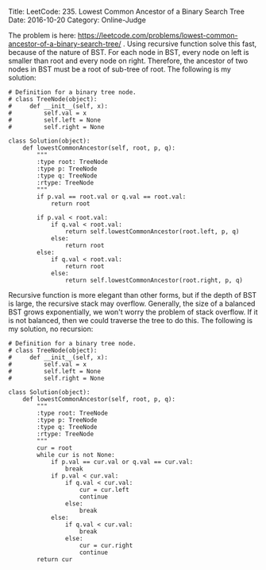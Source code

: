 Title: LeetCode: 235. Lowest Common Ancestor of a Binary Search Tree
Date: 2016-10-20
Category: Online-Judge

The problem is here: https://leetcode.com/problems/lowest-common-ancestor-of-a-binary-search-tree/ .
Using recursive function solve this fast, because of the nature of BST.
For each node in BST, 
every node on left is smaller than root and every node on right.
Therefore, the ancestor of two nodes in BST must be a root of sub-tree of root.
The following is my solution:

    # Definition for a binary tree node.
    # class TreeNode(object):
    #     def __init__(self, x):
    #         self.val = x
    #         self.left = None
    #         self.right = None

    class Solution(object):
        def lowestCommonAncestor(self, root, p, q):
            """
            :type root: TreeNode
            :type p: TreeNode
            :type q: TreeNode
            :rtype: TreeNode
            """
            if p.val == root.val or q.val == root.val:
                return root
                
            if p.val < root.val:
                if q.val < root.val:
                    return self.lowestCommonAncestor(root.left, p, q)
                else:
                    return root
            else:
                if q.val < root.val:
                    return root
                else:
                    return self.lowestCommonAncestor(root.right, p, q)
        
Recursive function is more elegant than other forms, 
but if the depth of BST is large, the recursive stack may overflow.
Generally, the size of a balanced BST grows exponentially, 
we won't worry the problem of stack overflow.
If it is not balanced, then we could traverse the tree to do this.
The following is my solution, no recursion:

    # Definition for a binary tree node.
    # class TreeNode(object):
    #     def __init__(self, x):
    #         self.val = x
    #         self.left = None
    #         self.right = None

    class Solution(object):
        def lowestCommonAncestor(self, root, p, q):
            """
            :type root: TreeNode
            :type p: TreeNode
            :type q: TreeNode
            :rtype: TreeNode
            """
            cur = root
            while cur is not None:
                if p.val == cur.val or q.val == cur.val:
                    break
                if p.val < cur.val:
                    if q.val < cur.val:
                        cur = cur.left
                        continue
                    else:
                        break
                else:
                    if q.val < cur.val:
                        break
                    else:
                        cur = cur.right
                        continue
            return cur